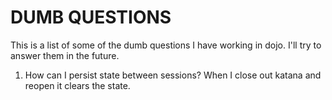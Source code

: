 # DUMB QUESTIONS

This is a list of some of the dumb questions I have working in dojo. I'll try to answer them in the future.

1. How can I persist state between sessions? When I close out katana and reopen it clears the state.
